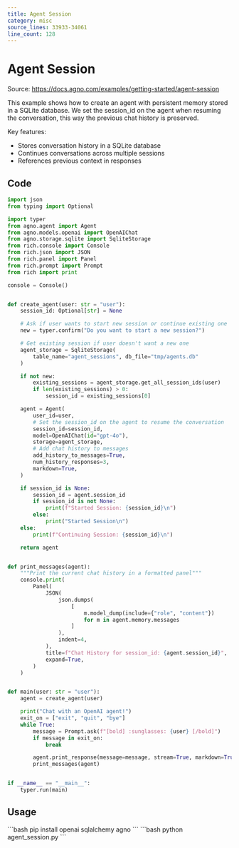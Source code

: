 ```yaml
---
title: Agent Session
category: misc
source_lines: 33933-34061
line_count: 128
---
```


# Agent Session
Source: https://docs.agno.com/examples/getting-started/agent-session



This example shows how to create an agent with persistent memory stored in a SQLite database. We set the session\_id on the agent when resuming the conversation, this way the previous chat history is preserved.

Key features:

* Stores conversation history in a SQLite database
* Continues conversations across multiple sessions
* References previous context in responses

## Code

```python agent_session.py
import json
from typing import Optional

import typer
from agno.agent import Agent
from agno.models.openai import OpenAIChat
from agno.storage.sqlite import SqliteStorage
from rich.console import Console
from rich.json import JSON
from rich.panel import Panel
from rich.prompt import Prompt
from rich import print

console = Console()


def create_agent(user: str = "user"):
    session_id: Optional[str] = None

    # Ask if user wants to start new session or continue existing one
    new = typer.confirm("Do you want to start a new session?")

    # Get existing session if user doesn't want a new one
    agent_storage = SqliteStorage(
        table_name="agent_sessions", db_file="tmp/agents.db"
    )

    if not new:
        existing_sessions = agent_storage.get_all_session_ids(user)
        if len(existing_sessions) > 0:
            session_id = existing_sessions[0]

    agent = Agent(
        user_id=user,
        # Set the session_id on the agent to resume the conversation
        session_id=session_id,
        model=OpenAIChat(id="gpt-4o"),
        storage=agent_storage,
        # Add chat history to messages
        add_history_to_messages=True,
        num_history_responses=3,
        markdown=True,
    )

    if session_id is None:
        session_id = agent.session_id
        if session_id is not None:
            print(f"Started Session: {session_id}\n")
        else:
            print("Started Session\n")
    else:
        print(f"Continuing Session: {session_id}\n")

    return agent


def print_messages(agent):
    """Print the current chat history in a formatted panel"""
    console.print(
        Panel(
            JSON(
                json.dumps(
                    [
                        m.model_dump(include={"role", "content"})
                        for m in agent.memory.messages
                    ]
                ),
                indent=4,
            ),
            title=f"Chat History for session_id: {agent.session_id}",
            expand=True,
        )
    )


def main(user: str = "user"):
    agent = create_agent(user)

    print("Chat with an OpenAI agent!")
    exit_on = ["exit", "quit", "bye"]
    while True:
        message = Prompt.ask(f"[bold] :sunglasses: {user} [/bold]")
        if message in exit_on:
            break

        agent.print_response(message=message, stream=True, markdown=True)
        print_messages(agent)


if __name__ == "__main__":
    typer.run(main)
```

## Usage

<Steps>
  <Snippet file="create-venv-step.mdx" />

  <Step title="Install libraries">
    ```bash
    pip install openai sqlalchemy agno
    ```
  </Step>

  <Step title="Run the agent">
    ```bash
    python agent_session.py
    ```
  </Step>
</Steps>


